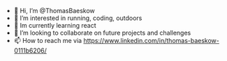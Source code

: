 - 👋 Hi, I’m @ThomasBaeskow
- 👀 I’m interested in running, coding, outdoors
- 🌱 Im currently learning react
- 💞️ I’m looking to collaborate on future projects and challenges
- 📫 How to reach me via https://www.linkedin.com/in/thomas-baeskow-0111b6206/

<!---
ThomasBaeskow/ThomasBaeskow is a ✨ special ✨ repository because its `README.md` (this file) appears on your GitHub profile.
You can click the Preview link to take a look at your changes.
--->
